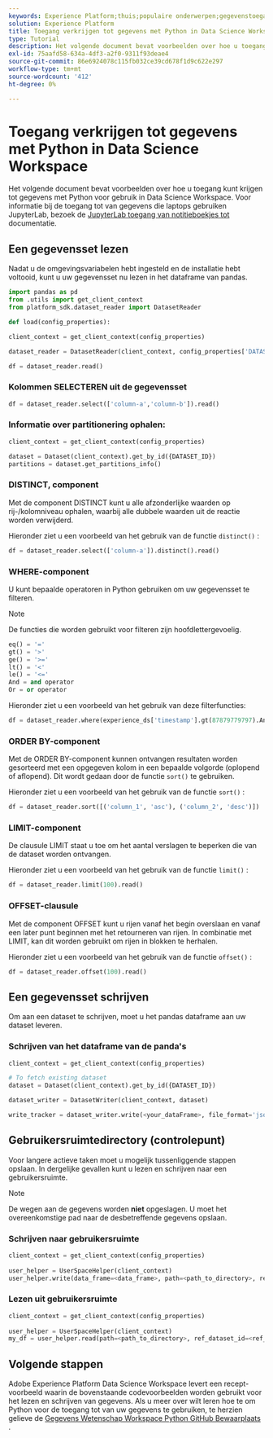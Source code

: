 ```yaml
---
keywords: Experience Platform;thuis;populaire onderwerpen;gegevenstoegang;python sdk;gegevenstoegang api;read python;write python
solution: Experience Platform
title: Toegang verkrijgen tot gegevens met Python in Data Science Workspace
type: Tutorial
description: Het volgende document bevat voorbeelden over hoe u toegang kunt krijgen tot gegevens in Python voor gebruik in Data Science Workspace.
exl-id: 75aafd58-634a-4df3-a2f0-9311f93deae4
source-git-commit: 86e6924078c115fb032ce39cd678f1d9c622e297
workflow-type: tm+mt
source-wordcount: '412'
ht-degree: 0%

---
```


# Toegang verkrijgen tot gegevens met Python in Data Science Workspace

Het volgende document bevat voorbeelden over hoe u toegang kunt krijgen tot gegevens met Python voor gebruik in Data Science Workspace. Voor informatie bij de toegang tot van gegevens die laptops gebruiken JupyterLab, bezoek de [ JupyterLab toegang van notitieboekjes tot ](../jupyterlab/access-notebook-data.md) documentatie.

## Een gegevensset lezen

Nadat u de omgevingsvariabelen hebt ingesteld en de installatie hebt voltooid, kunt u uw gegevensset nu lezen in het dataframe van pandas.

```python
import pandas as pd
from .utils import get_client_context
from platform_sdk.dataset_reader import DatasetReader

def load(config_properties):

client_context = get_client_context(config_properties)

dataset_reader = DatasetReader(client_context, config_properties['DATASET_ID'])

df = dataset_reader.read()
```

### Kolommen SELECTEREN uit de gegevensset

```python
df = dataset_reader.select(['column-a','column-b']).read()
```

### Informatie over partitionering ophalen:

```python
client_context = get_client_context(config_properties)

dataset = Dataset(client_context).get_by_id({DATASET_ID})
partitions = dataset.get_partitions_info()
```

### DISTINCT, component

Met de component DISTINCT kunt u alle afzonderlijke waarden op rij-/kolomniveau ophalen, waarbij alle dubbele waarden uit de reactie worden verwijderd.

Hieronder ziet u een voorbeeld van het gebruik van de functie `distinct()` :

```python
df = dataset_reader.select(['column-a']).distinct().read()
```

### WHERE-component

U kunt bepaalde operatoren in Python gebruiken om uw gegevensset te filteren.

>[!NOTE]
>
>De functies die worden gebruikt voor filteren zijn hoofdlettergevoelig.

```python
eq() = '='
gt() = '>'
ge() = '>='
lt() = '<'
le() = '<='
And = and operator
Or = or operator
```

Hieronder ziet u een voorbeeld van het gebruik van deze filterfuncties:

```python
df = dataset_reader.where(experience_ds['timestamp'].gt(87879779797).And(experience_ds['timestamp'].lt(87879779797)).Or(experience_ds['a'].eq(123)))
```

### ORDER BY-component

Met de ORDER BY-component kunnen ontvangen resultaten worden gesorteerd met een opgegeven kolom in een bepaalde volgorde (oplopend of aflopend). Dit wordt gedaan door de functie `sort()` te gebruiken.

Hieronder ziet u een voorbeeld van het gebruik van de functie `sort()` :

```python
df = dataset_reader.sort([('column_1', 'asc'), ('column_2', 'desc')])
```

### LIMIT-component

De clausule LIMIT staat u toe om het aantal verslagen te beperken die van de dataset worden ontvangen.

Hieronder ziet u een voorbeeld van het gebruik van de functie `limit()` :

```python
df = dataset_reader.limit(100).read()
```

### OFFSET-clausule

Met de component OFFSET kunt u rijen vanaf het begin overslaan en vanaf een later punt beginnen met het retourneren van rijen. In combinatie met LIMIT, kan dit worden gebruikt om rijen in blokken te herhalen.

Hieronder ziet u een voorbeeld van het gebruik van de functie `offset()` :

```python
df = dataset_reader.offset(100).read()
```

## Een gegevensset schrijven

Om aan een dataset te schrijven, moet u het pandas dataframe aan uw dataset leveren.

### Schrijven van het dataframe van de panda&#39;s

```python
client_context = get_client_context(config_properties)

# To fetch existing dataset
dataset = Dataset(client_context).get_by_id({DATASET_ID})

dataset_writer = DatasetWriter(client_context, dataset)

write_tracker = dataset_writer.write(<your_dataFrame>, file_format='json')
```

## Gebruikersruimtedirectory (controlepunt)

Voor langere actieve taken moet u mogelijk tussenliggende stappen opslaan. In dergelijke gevallen kunt u lezen en schrijven naar een gebruikersruimte.

>[!NOTE]
>
>De wegen aan de gegevens worden **niet** opgeslagen. U moet het overeenkomstige pad naar de desbetreffende gegevens opslaan.

### Schrijven naar gebruikersruimte

```python
client_context = get_client_context(config_properties)
                               
user_helper = UserSpaceHelper(client_context)
user_helper.write(data_frame=<data_frame>, path=<path_to_directory>, ref_dataset_id=<ref_dataset_id>)
```

### Lezen uit gebruikersruimte

```python
client_context = get_client_context(config_properties)
                               
user_helper = UserSpaceHelper(client_context)
my_df = user_helper.read(path=<path_to_directory>, ref_dataset_id=<ref_dataset_id>)
```

## Volgende stappen

Adobe Experience Platform Data Science Workspace levert een recept-voorbeeld waarin de bovenstaande codevoorbeelden worden gebruikt voor het lezen en schrijven van gegevens. Als u meer over wilt leren hoe te om Python voor de toegang tot van uw gegevens te gebruiken, te herzien gelieve de [ Gegevens Wetenschap Workspace Python GitHub Bewaarplaats ](https://github.com/adobe/experience-platform-dsw-reference/tree/master/recipes/python/retail).
